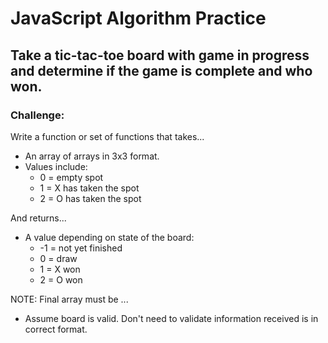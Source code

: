 # JavaScript Algorithm Practice

## Take a tic-tac-toe board with game in progress and determine if the game is complete and who won.

### Challenge:

Write a function or set of functions that takes...

- An array of arrays in 3x3 format.
- Values include:
  - 0 = empty spot
  - 1 = X has taken the spot
  - 2 = O has taken the spot

And returns...

- A value depending on state of the board:
  - -1 = not yet finished
  - 0 = draw
  - 1 = X won
  - 2 = O won

NOTE: Final array must be ...

- Assume board is valid. Don't need to validate information received is in correct format.
